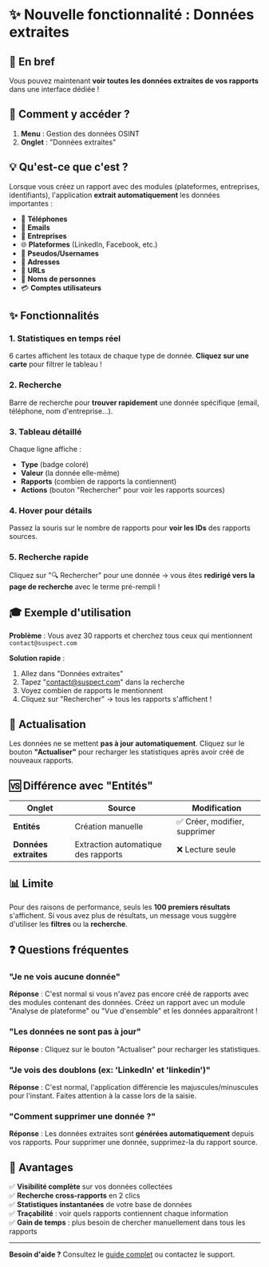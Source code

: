 # ✨ Nouvelle fonctionnalité : Données extraites

## 🎯 En bref

Vous pouvez maintenant **voir toutes les données extraites de vos rapports** dans une interface dédiée !

## 🚀 Comment y accéder ?

1. **Menu** : Gestion des données OSINT
2. **Onglet** : "Données extraites"

## 💡 Qu'est-ce que c'est ?

Lorsque vous créez un rapport avec des modules (plateformes, entreprises, identifiants), l'application **extrait automatiquement** les données importantes :

- 📱 **Téléphones**
- 📧 **Emails**
- 🏢 **Entreprises**
- 🌐 **Plateformes** (LinkedIn, Facebook, etc.)
- 👤 **Pseudos/Usernames**
- 📍 **Adresses**
- 🔗 **URLs**
- 👥 **Noms de personnes**
- 💳 **Comptes utilisateurs**

## ✨ Fonctionnalités

### 1. Statistiques en temps réel

6 cartes affichent les totaux de chaque type de donnée. **Cliquez sur une carte** pour filtrer le tableau !

### 2. Recherche

Barre de recherche pour **trouver rapidement** une donnée spécifique (email, téléphone, nom d'entreprise...).

### 3. Tableau détaillé

Chaque ligne affiche :

- **Type** (badge coloré)
- **Valeur** (la donnée elle-même)
- **Rapports** (combien de rapports la contiennent)
- **Actions** (bouton "Rechercher" pour voir les rapports sources)

### 4. Hover pour détails

Passez la souris sur le nombre de rapports pour **voir les IDs** des rapports sources.

### 5. Recherche rapide

Cliquez sur "🔍 Rechercher" pour une donnée → vous êtes **redirigé vers la page de recherche** avec le terme pré-rempli !

## 🎓 Exemple d'utilisation

**Problème** : Vous avez 30 rapports et cherchez tous ceux qui mentionnent `contact@suspect.com`

**Solution rapide** :

1. Allez dans "Données extraites"
2. Tapez "contact@suspect.com" dans la recherche
3. Voyez combien de rapports le mentionnent
4. Cliquez sur "Rechercher" → tous les rapports s'affichent !

## 🔄 Actualisation

Les données ne se mettent **pas à jour automatiquement**. Cliquez sur le bouton **"Actualiser"** pour recharger les statistiques après avoir créé de nouveaux rapports.

## 🆚 Différence avec "Entités"

| Onglet                | Source                              | Modification                  |
| --------------------- | ----------------------------------- | ----------------------------- |
| **Entités**           | Création manuelle                   | ✅ Créer, modifier, supprimer |
| **Données extraites** | Extraction automatique des rapports | ❌ Lecture seule              |

## 📊 Limite

Pour des raisons de performance, seuls les **100 premiers résultats** s'affichent. Si vous avez plus de résultats, un message vous suggère d'utiliser les **filtres** ou la **recherche**.

## ❓ Questions fréquentes

### "Je ne vois aucune donnée"

**Réponse** : C'est normal si vous n'avez pas encore créé de rapports avec des modules contenant des données. Créez un rapport avec un module "Analyse de plateforme" ou "Vue d'ensemble" et les données apparaîtront !

### "Les données ne sont pas à jour"

**Réponse** : Cliquez sur le bouton "Actualiser" pour recharger les statistiques.

### "Je vois des doublons (ex: 'LinkedIn' et 'linkedin')"

**Réponse** : C'est normal, l'application différencie les majuscules/minuscules pour l'instant. Faites attention à la casse lors de la saisie.

### "Comment supprimer une donnée ?"

**Réponse** : Les données extraites sont **générées automatiquement** depuis vos rapports. Pour supprimer une donnée, supprimez-la du rapport source.

## 🎉 Avantages

✅ **Visibilité complète** sur vos données collectées  
✅ **Recherche cross-rapports** en 2 clics  
✅ **Statistiques instantanées** de votre base de données  
✅ **Traçabilité** : voir quels rapports contiennent chaque information  
✅ **Gain de temps** : plus besoin de chercher manuellement dans tous les rapports

---

**Besoin d'aide ?** Consultez le [guide complet](QUICKSTART-EXTRACTED-DATA.md) ou contactez le support.
